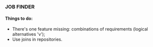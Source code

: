 ### JOB FINDER

#### Things to do:
- There's one feature missing: combinations of requirements (logical alternatives 'v');
- Use joins in repositories.
